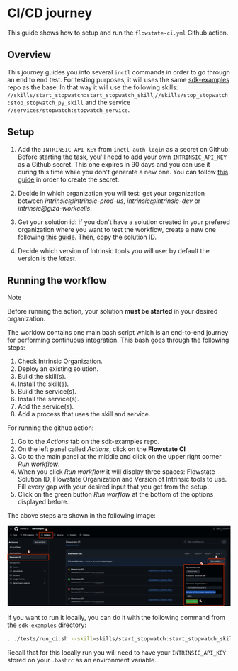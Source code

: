 # CI/CD journey

This guide shows how to setup and run the `flowstate-ci.yml` Github action.

## Overview

This journey guides you into several `inctl` commands in order to go through an end to end test. For testing purposes, it will uses the same [sdk-examples](https://github.com/intrinsic-ai/sdk-examples) repo as the base. In that way it will use the following skills: `//skills/start_stopwatch:start_stopwatch_skill`,`//skills/stop_stopwatch:stop_stopwatch_py_skill` and the service `//services/stopwatch:stopwatch_service`.

## Setup

1. Add the `INTRINSIC_API_KEY` from `inctl auth login` as a secret on Github: Before starting the task, you'll need to add your own `INTRINSIC_API_KEY` as a Github secret. This one expires in 90 days and you can use it during this time while you don't generate a new one. You can follow [this guide](https://docs.github.com/en/actions/how-tos/write-workflows/choose-what-workflows-do/use-secrets#creating-secrets-for-a-repository) in order to create the secret.

2. Decide in which organization you will test: get your organization between *intrinsic@intrinsic-prod-us*, *intrinsic@intrinsic-dev* or *intrinsic@giza-workcells*.

3. Get your solution id: If you don't have a solution created in your prefered organization where you want to test the workflow, create a new one following [this guide](https://flowstate.intrinsic.ai/docs/guides/build_with_flowstate/create_a_new_solution/). Then, copy the solution ID.

4. Decide which version of Intrinsic tools you will use: by default the version is the *latest*.

## Running the workflow

> [!NOTE]
> Before running the action, your solution **must be started** in your desired organization.

The worklow contains one main bash script which is an end-to-end journey for performing continuous integration. This bash goes through the following steps:

1. Check Intrinsic Organization.
2. Deploy an existing solution.
3. Build the skill(s).
4. Install the skill(s).
5. Build the service(s).
6. Install the service(s).
7. Add the service(s).
8. Add a process that uses the skill and service.

For running the github action:

1. Go to the *Actions* tab on the sdk-examples repo.
2. On the left panel called *Actions*, click on the **Flowstate CI**
3. Go to the main panel at the middle and click on the upper right corner *Run workflow*.
4. When you click *Run workflow* it will display three spaces: Flowstate Solution ID, Flowstate Organization and Version of Intrinsic tools to use. Fill every gap with your desired input that you get from the setup.
5. Click on the green button *Run worflow* at the bottom of the options displayed before.

The above steps are shown in the following image:

![Runing the action: steps](./images/action_steps.png)

If you want to run it locally, you can do it with the following command from the `sdk-examples` directory:

```bash
. ./tests/run_ci.sh --skill=skills/start_stopwatch:start_stopwatch_skill,skills/stop_stopwatch:stop_stopwatch_py_skill --org=intrinsic@intrinsic-prod-us --solution=example_APPLIC --service=services/stopwatch:stopwatch_service
```

Recall that for this locally run you will need to have your `INTRINSIC_API_KEY` stored on your `.bashrc` as an environment variable.
